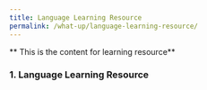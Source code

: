 ```yaml
---
title: Language Learning Resource
permalink: /what-up/language-learning-resource/
---
```


** This is the content for learning resource**  


### 1. Language Learning Resource
